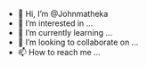 - 👋 Hi, I’m @Johnmatheka
- 👀 I’m interested in ...
- 🌱 I’m currently learning ...
- 💞️ I’m looking to collaborate on ...
- 📫 How to reach me ...

<!---
Johnmatheka/Johnmatheka is a ✨ special ✨ repository because its `README.md` (this file) appears on your GitHub profile.
You can click the Preview link to take a look at your changes.
--->
